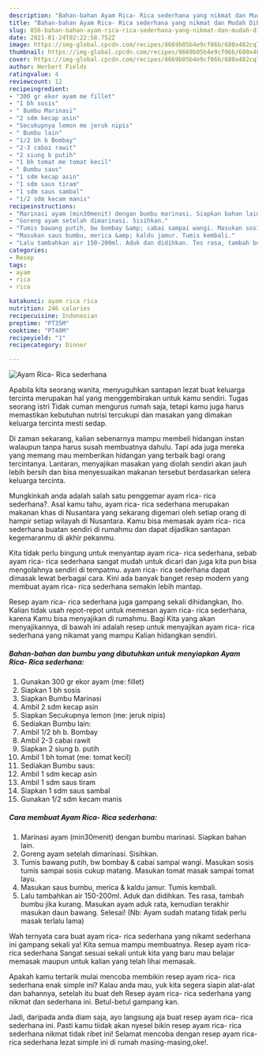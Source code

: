 ```yaml
---
description: "Bahan-bahan Ayam Rica- Rica sederhana yang nikmat dan Mudah Dibuat"
title: "Bahan-bahan Ayam Rica- Rica sederhana yang nikmat dan Mudah Dibuat"
slug: 856-bahan-bahan-ayam-rica-rica-sederhana-yang-nikmat-dan-mudah-dibuat
date: 2021-01-24T02:22:58.752Z
image: https://img-global.cpcdn.com/recipes/8669b05b4e9cf06b/680x482cq70/ayam-rica-rica-sederhana-foto-resep-utama.jpg
thumbnail: https://img-global.cpcdn.com/recipes/8669b05b4e9cf06b/680x482cq70/ayam-rica-rica-sederhana-foto-resep-utama.jpg
cover: https://img-global.cpcdn.com/recipes/8669b05b4e9cf06b/680x482cq70/ayam-rica-rica-sederhana-foto-resep-utama.jpg
author: Herbert Fields
ratingvalue: 4
reviewcount: 12
recipeingredient:
- "300 gr ekor ayam me fillet"
- "1 bh sosis"
- " Bumbu Marinasi"
- "2 sdm kecap asin"
- "Secukupnya lemon me jeruk nipis"
- " Bumbu lain"
- "1/2 bh b Bombay"
- "2-3 cabai rawit"
- "2 siung b putih"
- "1 bh tomat me tomat kecil"
- " Bumbu saus"
- "1 sdm kecap asin"
- "1 sdm saus tiram"
- "1 sdm saus sambal"
- "1/2 sdm kecam manis"
recipeinstructions:
- "Marinasi ayam (min30menit) dengan bumbu marinasi. Siapkan bahan lain."
- "Goreng ayam setelah dimarinasi. Sisihkan."
- "Tumis bawang putih, bw bombay &amp; cabai sampai wangi. Masukan sosis tumis sampai sosis cukup matang. Masukan tomat masak sampai tomat layu."
- "Masukan saus bumbu, merica &amp; kaldu jamur. Tumis kembali."
- "Lalu tambahkan air 150-200ml. Aduk dan didihkan. Tes rasa, tambah bumbu jika kurang. Masukan ayam aduk rata, kemudian terakhir masukan daun bawang. Selesai! (Nb: Ayam sudah matang tidak perlu masak terlalu lama)"
categories:
- Resep
tags:
- ayam
- rica
- rica

katakunci: ayam rica rica 
nutrition: 246 calories
recipecuisine: Indonesian
preptime: "PT35M"
cooktime: "PT40M"
recipeyield: "1"
recipecategory: Dinner

---
```



![Ayam Rica- Rica sederhana](https://img-global.cpcdn.com/recipes/8669b05b4e9cf06b/680x482cq70/ayam-rica-rica-sederhana-foto-resep-utama.jpg)

Apabila kita seorang wanita, menyuguhkan santapan lezat buat keluarga tercinta merupakan hal yang menggembirakan untuk kamu sendiri. Tugas seorang istri Tidak cuman mengurus rumah saja, tetapi kamu juga harus memastikan kebutuhan nutrisi tercukupi dan masakan yang dimakan keluarga tercinta mesti sedap.

Di zaman  sekarang, kalian sebenarnya mampu membeli hidangan instan walaupun tanpa harus susah membuatnya dahulu. Tapi ada juga mereka yang memang mau memberikan hidangan yang terbaik bagi orang tercintanya. Lantaran, menyajikan masakan yang diolah sendiri akan jauh lebih bersih dan bisa menyesuaikan makanan tersebut berdasarkan selera keluarga tercinta. 



Mungkinkah anda adalah salah satu penggemar ayam rica- rica sederhana?. Asal kamu tahu, ayam rica- rica sederhana merupakan makanan khas di Nusantara yang sekarang digemari oleh setiap orang di hampir setiap wilayah di Nusantara. Kamu bisa memasak ayam rica- rica sederhana buatan sendiri di rumahmu dan dapat dijadikan santapan kegemaranmu di akhir pekanmu.

Kita tidak perlu bingung untuk menyantap ayam rica- rica sederhana, sebab ayam rica- rica sederhana sangat mudah untuk dicari dan juga kita pun bisa mengolahnya sendiri di tempatmu. ayam rica- rica sederhana dapat dimasak lewat berbagai cara. Kini ada banyak banget resep modern yang membuat ayam rica- rica sederhana semakin lebih mantap.

Resep ayam rica- rica sederhana juga gampang sekali dihidangkan, lho. Kalian tidak usah repot-repot untuk memesan ayam rica- rica sederhana, karena Kamu bisa menyajikan di rumahmu. Bagi Kita yang akan menyajikannya, di bawah ini adalah resep untuk menyajikan ayam rica- rica sederhana yang nikamat yang mampu Kalian hidangkan sendiri.

<!--inarticleads1-->

##### Bahan-bahan dan bumbu yang dibutuhkan untuk menyiapkan Ayam Rica- Rica sederhana:

1. Gunakan 300 gr ekor ayam (me: fillet)
1. Siapkan 1 bh sosis
1. Siapkan  Bumbu Marinasi
1. Ambil 2 sdm kecap asin
1. Siapkan Secukupnya lemon (me: jeruk nipis)
1. Sediakan  Bumbu lain:
1. Ambil 1/2 bh b. Bombay
1. Ambil 2-3 cabai rawit
1. Siapkan 2 siung b. putih
1. Ambil 1 bh tomat (me: tomat kecil)
1. Sediakan  Bumbu saus:
1. Ambil 1 sdm kecap asin
1. Ambil 1 sdm saus tiram
1. Siapkan 1 sdm saus sambal
1. Gunakan 1/2 sdm kecam manis




<!--inarticleads2-->

##### Cara membuat Ayam Rica- Rica sederhana:

1. Marinasi ayam (min30menit) dengan bumbu marinasi. Siapkan bahan lain.
1. Goreng ayam setelah dimarinasi. Sisihkan.
1. Tumis bawang putih, bw bombay &amp; cabai sampai wangi. Masukan sosis tumis sampai sosis cukup matang. Masukan tomat masak sampai tomat layu.
1. Masukan saus bumbu, merica &amp; kaldu jamur. Tumis kembali.
1. Lalu tambahkan air 150-200ml. Aduk dan didihkan. Tes rasa, tambah bumbu jika kurang. Masukan ayam aduk rata, kemudian terakhir masukan daun bawang. Selesai! (Nb: Ayam sudah matang tidak perlu masak terlalu lama)




Wah ternyata cara buat ayam rica- rica sederhana yang nikamt sederhana ini gampang sekali ya! Kita semua mampu membuatnya. Resep ayam rica- rica sederhana Sangat sesuai sekali untuk kita yang baru mau belajar memasak maupun untuk kalian yang telah lihai memasak.

Apakah kamu tertarik mulai mencoba membikin resep ayam rica- rica sederhana enak simple ini? Kalau anda mau, yuk kita segera siapin alat-alat dan bahannya, setelah itu buat deh Resep ayam rica- rica sederhana yang nikmat dan sederhana ini. Betul-betul gampang kan. 

Jadi, daripada anda diam saja, ayo langsung aja buat resep ayam rica- rica sederhana ini. Pasti kamu tiidak akan nyesel bikin resep ayam rica- rica sederhana nikmat tidak ribet ini! Selamat mencoba dengan resep ayam rica- rica sederhana lezat simple ini di rumah masing-masing,oke!.

